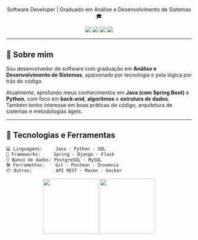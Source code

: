 <h1 align="center"></h1>

<p align="center">
  Software Developer | Graduado em Análise e Desenvolvimento de Sistemas 🎓
</p>

<p align="center">
  <img src="https://img.shields.io/badge/Java-ED8B00?style=for-the-badge&logo=java&logoColor=white" />
  <img src="https://img.shields.io/badge/Python-3776AB?style=for-the-badge&logo=python&logoColor=white" />
  <img src="https://img.shields.io/badge/Spring Boot-6DB33F?style=for-the-badge&logo=springboot&logoColor=white" />
  <img src="https://img.shields.io/badge/Git-F05032?style=for-the-badge&logo=git&logoColor=white" />
</p>

---

## 🧾 Sobre mim

Sou desenvolvedor de software com graduação em **Análise e Desenvolvimento de Sistemas**, apaixonado por tecnologia e pela lógica por trás do código. 

Atualmente, aprofundo meus conhecimentos em **Java (com Spring Boot)** e **Python**, com foco em **back-end**, **algoritmos** e **estrutura de dados**. Também tenho interesse em boas práticas de código, arquitetura de sistemas e metodologias ágeis.

---

## 🧰 Tecnologias e Ferramentas

```bash
💻 Linguagens:     Java · Python · SQL
🧩 Frameworks:     Spring · Django · Flask
🗄️ Banco de dados: PostgreSQL · MySQL
🛠️ Ferramentas:    Git · Postman · Insomnia
📦 Outros:         API REST · Maven · Docker
```
<p align="center"> <img src="https://github-readme-stats.vercel.app/api?username=digasx&show_icons=true&theme=radical" height="150" /> <img src="https://github-readme-stats.vercel.app/api/top-langs/?username=digasx&layout=compact&theme=radical" height="150" /> </p>

<!--
**digasx/digasx** is a ✨ _special_ ✨ repository because its `README.md` (this file) appears on your GitHub profile.

Here are some ideas to get you started:

- 🔭 I’m currently working on ...
- 🌱 I’m currently learning ...
- 👯 I’m looking to collaborate on ...
- 🤔 I’m looking for help with ...
- 💬 Ask me about ...
- 📫 How to reach me: ...
- 😄 Pronouns: ...
- ⚡ Fun fact: ...
-->
